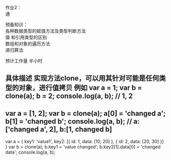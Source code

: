 作业2：   
通    

预备知识：   
各种数据类型的赋值方法及类型判断方法   
值 和引用类型的区别   
数组和对象的遍历方法   
递归算法   

预计工作量 
半小时 

具体描述 
实现方法clone，可以用其针对可能是任何类型的对象，进行值拷贝 
例如 
var a = 1; 
var b = clone(a); 
b = 2; 
console.log(a, b); // 1, 2 
-------- 
var a = [1, 2]; 
var b = clone(a); 
a[0] = 'changed a'; 
b[1] = 'changed b'; 
console.log(a, b); // a:['changed a', 2], b:[1, changed b] 
-------- 
var a = { 
    key1: 'value1', 
    key2: [{ 
        id: 1, 
        data: [10, 20] 
    }, { 
        id: 2, 
        data: [20, 30] 
    }] 
} 
var b = clone(a); 
b.key1 = 'value changed'; 
b.key2[1].data[0] = 'changed data'; 
console.log(a, b); 